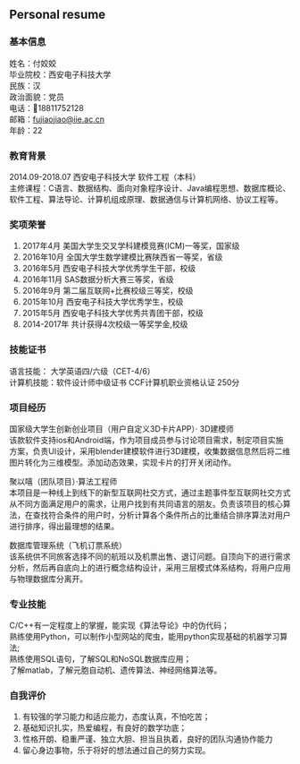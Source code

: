 ## Personal resume
### 基本信息
姓名：付姣姣  
毕业院校：西安电子科技大学  
民族：汉  
政治面貌：党员  
电话：18811752128  
邮箱：fujiaojiao@iie.ac.cn  
年龄：22

### 教育背景
2014.09-2018.07  西安电子科技大学   软件工程（本科）  
主修课程：C语言、数据结构、面向对象程序设计、Java编程思想、数据库概论、软件工程、算法导论、计算机组成原理、数据通信与计算机网络、协议工程等。

### 奖项荣誉
1.	2017年4月    美国大学生交叉学科建模竞赛(ICM)一等奖，国家级
2.	2016年10月   全国大学生数学建模比赛陕西省一等奖，省级
3.	2016年5月    西安电子科技大学优秀学生干部，校级
4.	2016年11月   SAS数据分析大赛三等奖，省级
5.	2016年9月    第二届互联网+比赛校级三等奖，校级
6.	2015年10月   西安电子科技大学优秀学生，校级
7.	2015年5月    西安电子科技大学优秀共青团干部，校级
8.	2014-2017年   共计获得4次校级一等奖学金,校级

### 技能证书
语言技能：  大学英语四/六级（CET-4/6）  
计算机技能：软件设计师中级证书        CCF计算机职业资格认证 250分

### 项目经历
国家级大学生创新创业项目（用户自定义3D卡片APP）· 3D建模师  
该款软件支持ios和Android端，作为项目成员参与讨论项目需求，制定项目实施方案，负责UI设计，采用blender建模软件进行3D建模，收集数据信息然后将二维图片转化为三维模型。添加动态效果，实现卡片的打开关闭动作。

聚以嘻（团队项目）·算法工程师  
本项目是一种线上到线下的新型互联网社交方式，通过主题事件型互联网社交方式从不同方面满足用户的需求，让用户找到有共同语言的朋友。负责该项目的核心算法，在查找符合条件的用户时，分析计算各个条件所占的比重结合排序算法对用户进行排序，得出最理想的结果。

数据库管理系统（飞机订票系统）  
该系统供不同旅客选择不同的航班以及机票出售、退订问题。自顶向下的进行需求分析，然后再自底向上的进行概念结构设计，采用三层模式体系结构，将用户应用与物理数据库分离开。

### 专业技能
C/C++有一定程度上的掌握，能实现《算法导论》中的伪代码；  
熟练使用Python，可以制作小型网站的爬虫，能用python实现基础的机器学习算法;  
熟练使用SQL语句，了解SQL和NoSQL数据库应用；  
了解matlab，了解元胞自动机、遗传算法、神经网络算法等。

### 自我评价
1.	有较强的学习能力和适应能力，态度认真，不怕吃苦；
2.	基础知识扎实，热爱编程，有良好的数学功底；
3.	性格开朗、稳重严谨、独立大胆、担当且执着，良好的团队沟通协作能力
4.	留心身边事物，乐于将好的想法通过自己的努力实现。
